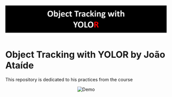 ![Project Image](capa.png)
# Object Tracking with YOLOR  by João Ataíde

This repository is dedicated to his practices from the course

<p align="center">
  <img src="https://github.com/jvataidee/TrakingWithYOLOR/blob/main/layout.png" alt="Demo">
</p>
